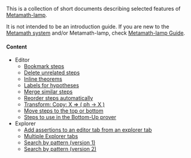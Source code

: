 This is a collection of short documents describing selected features 
of [Metamath-lamp](https://github.com/expln/metamath-lamp).

It is not intended to be an introduction guide. 
If you are new to the [Metamath system](https://us.metamath.org/) and/or Metamath-lamp, 
check [Metamath-lamp Guide](https://lamp-guide.metamath.org).

#### Content
* Editor
  - [Bookmark steps](editor/bookmark_steps.md)
  - [Delete unrelated steps](editor/delete_unrelated_steps.md)
  - [Inline theorems](editor/inline_theorems.md)
  - [Labels for hypotheses](editor/labels_for_hypotheses.md)
  - [Merge similar steps](editor/merge_similar_steps.md)
  - [Reorder steps automatically](editor/reorder_steps_automatically.md)
  - [Transform: Copy: X ⇒ ( ph -> X )](editor/transform_copy_for_deduction.md)
  - [Move steps to the top or bottom](editor/move_multiple_steps.md)
  - [Steps to use in the Bottom-Up prover](editor/steps_in_bottom_up_prover.md)
* Explorer
  - [Add assertions to an editor tab from an explorer tab](explorer/add_assertions_to_editor_from_explorer.md)
  - [Multiple Explorer tabs](explorer/multiple_explorer_tabs.md)
  - [Search by pattern (version 1)](explorer/search_by_pattern.md)
  - [Search by pattern (version 2)](explorer/search_by_pattern_v2.md)
